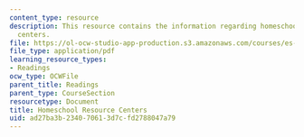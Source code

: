 ```yaml
---
content_type: resource
description: This resource contains the information regarding homeschool resource
  centers.
file: https://ol-ocw-studio-app-production.s3.amazonaws.com/courses/es-291-learning-seminar-experiments-in-education-spring-2003/ad27ba3b234070613d7cfd2788047a79_MITES_291S03_Homeschl_fnl.pdf
file_type: application/pdf
learning_resource_types:
- Readings
ocw_type: OCWFile
parent_title: Readings
parent_type: CourseSection
resourcetype: Document
title: Homeschool Resource Centers
uid: ad27ba3b-2340-7061-3d7c-fd2788047a79
---
```

